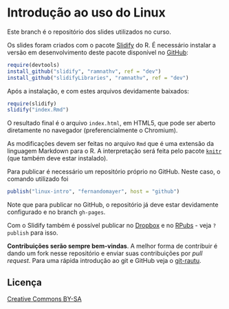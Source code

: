 # Introdução ao uso do Linux

Este branch é o repositório dos slides utilizados no curso.

Os slides foram criados com o pacote [Slidify](http://www.slidify.org) do R. É
necessário instalar a versão em desenvolvimento deste pacote disponível
no [GitHub](https://github.com/ramnathv/slidify/tree/dev):

```r
require(devtools)
install_github("slidify", "ramnathv", ref = "dev")
install_github("slidifyLibraries", "ramnathv", ref = "dev")
```
Após a instalação, e com estes arquivos devidamente baixados:

```r
require(slidify)
slidify("index.Rmd")
```

O resultado final é o arquivo `index.html`, em HTML5, que pode ser
aberto diretamente no navegador (preferencialmente o Chromium).

As modificações devem ser feitas no arquivo `Rmd` que é uma extensão da
linguagem Markdown para o R. A interpretação será feita pelo pacote
[`knitr`](http://yihui.name/knitr) (que também deve estar instalado).

Para publicar é necessário um repositório próprio no GitHub. Neste caso,
o comando utilizado foi

```r
publish("linux-intro", "fernandomayer", host = "github")
```

Note que para publicar no GitHub, o repositório já deve estar
devidamente configurado e no branch `gh-pages`.

Com o Slidify também é possível publicar no [Dropbox](http://www.dropbox.com) e
no [RPubs](http://rpubs.com) - veja `?publish` para isso.

**Contribuições serão sempre bem-vindas**. A melhor forma de contribuir
  é dando um fork nesse repositório e enviar suas contribuições por
  *pull request*. Para uma rápida introdução ao git e GitHub veja o
  [git-rautu](https://github.com/fernandomayer/git-rautu).
  
## Licença

[Creative Commons BY-SA](http://creativecommons.org/licenses/by-sa/3.0/deed.pt_BR)
